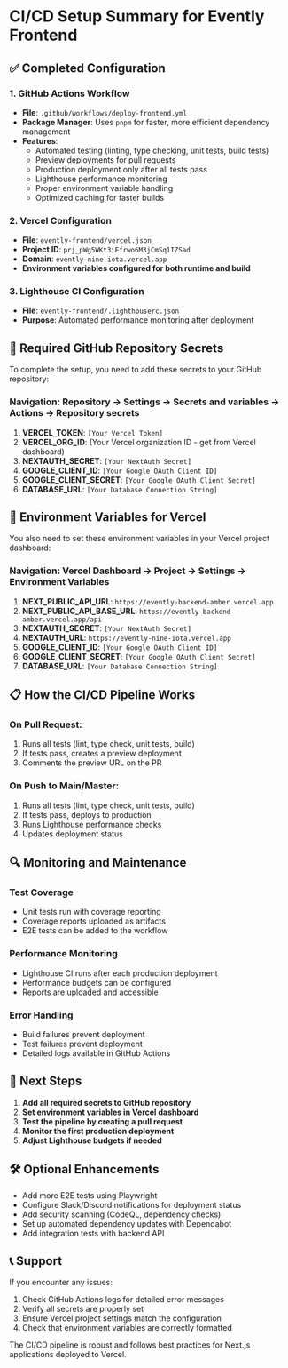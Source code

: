 # CI/CD Setup Summary for Evently Frontend

## ✅ Completed Configuration

### 1. GitHub Actions Workflow
- **File**: `.github/workflows/deploy-frontend.yml`
- **Package Manager**: Uses `pnpm` for faster, more efficient dependency management
- **Features**:
  - Automated testing (linting, type checking, unit tests, build tests)
  - Preview deployments for pull requests
  - Production deployment only after all tests pass
  - Lighthouse performance monitoring
  - Proper environment variable handling
  - Optimized caching for faster builds

### 2. Vercel Configuration
- **File**: `evently-frontend/vercel.json`
- **Project ID**: `prj_pWg5WKt3iEfrwo6M3jCmSq1IZSad`
- **Domain**: `evently-nine-iota.vercel.app`
- **Environment variables configured for both runtime and build**

### 3. Lighthouse CI Configuration
- **File**: `evently-frontend/.lighthouserc.json`
- **Purpose**: Automated performance monitoring after deployment

## 🔧 Required GitHub Repository Secrets

To complete the setup, you need to add these secrets to your GitHub repository:

### Navigation: Repository → Settings → Secrets and variables → Actions → Repository secrets

1. **VERCEL_TOKEN**: `[Your Vercel Token]`
2. **VERCEL_ORG_ID**: (Your Vercel organization ID - get from Vercel dashboard)
3. **NEXTAUTH_SECRET**: `[Your NextAuth Secret]`
4. **GOOGLE_CLIENT_ID**: `[Your Google OAuth Client ID]`
5. **GOOGLE_CLIENT_SECRET**: `[Your Google OAuth Client Secret]`
6. **DATABASE_URL**: `[Your Database Connection String]`

## 🚀 Environment Variables for Vercel

You also need to set these environment variables in your Vercel project dashboard:

### Navigation: Vercel Dashboard → Project → Settings → Environment Variables

1. **NEXT_PUBLIC_API_URL**: `https://evently-backend-amber.vercel.app`
2. **NEXT_PUBLIC_API_BASE_URL**: `https://evently-backend-amber.vercel.app/api`
3. **NEXTAUTH_SECRET**: `[Your NextAuth Secret]`
4. **NEXTAUTH_URL**: `https://evently-nine-iota.vercel.app`
5. **GOOGLE_CLIENT_ID**: `[Your Google OAuth Client ID]`
6. **GOOGLE_CLIENT_SECRET**: `[Your Google OAuth Client Secret]`
7. **DATABASE_URL**: `[Your Database Connection String]`

## 📋 How the CI/CD Pipeline Works

### On Pull Request:
1. Runs all tests (lint, type check, unit tests, build)
2. If tests pass, creates a preview deployment
3. Comments the preview URL on the PR

### On Push to Main/Master:
1. Runs all tests (lint, type check, unit tests, build)
2. If tests pass, deploys to production
3. Runs Lighthouse performance checks
4. Updates deployment status

## 🔍 Monitoring and Maintenance

### Test Coverage
- Unit tests run with coverage reporting
- Coverage reports uploaded as artifacts
- E2E tests can be added to the workflow

### Performance Monitoring
- Lighthouse CI runs after each production deployment
- Performance budgets can be configured
- Reports are uploaded and accessible

### Error Handling
- Build failures prevent deployment
- Test failures prevent deployment
- Detailed logs available in GitHub Actions

## 📝 Next Steps

1. **Add all required secrets to GitHub repository**
2. **Set environment variables in Vercel dashboard**
3. **Test the pipeline by creating a pull request**
4. **Monitor the first production deployment**
5. **Adjust Lighthouse budgets if needed**

## 🛠️ Optional Enhancements

- Add more E2E tests using Playwright
- Configure Slack/Discord notifications for deployment status
- Add security scanning (CodeQL, dependency checks)
- Set up automated dependency updates with Dependabot
- Add integration tests with backend API

## 📞 Support

If you encounter any issues:
1. Check GitHub Actions logs for detailed error messages
2. Verify all secrets are properly set
3. Ensure Vercel project settings match the configuration
4. Check that environment variables are correctly formatted

The CI/CD pipeline is robust and follows best practices for Next.js applications deployed to Vercel.
